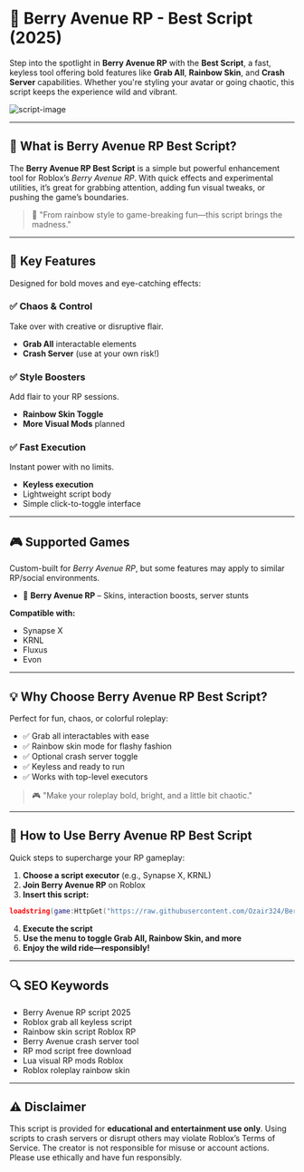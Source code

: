 # 🌿 Berry Avenue RP - Best Script (2025)

Step into the spotlight in **Berry Avenue RP** with the **Best Script**, a fast, keyless tool offering bold features like **Grab All**, **Rainbow Skin**, and **Crash Server** capabilities. Whether you're styling your avatar or going chaotic, this script keeps the experience wild and vibrant.

![script-image](image-link-placeholder)

---

## 🎯 What is Berry Avenue RP Best Script?

The **Berry Avenue RP Best Script** is a simple but powerful enhancement tool for Roblox’s *Berry Avenue RP*. With quick effects and experimental utilities, it’s great for grabbing attention, adding fun visual tweaks, or pushing the game’s boundaries.

> 🌿 "From rainbow style to game-breaking fun—this script brings the madness."

---

## 🌟 Key Features

Designed for bold moves and eye-catching effects:

### ✅ Chaos & Control

Take over with creative or disruptive flair.

* **Grab All** interactable elements
* **Crash Server** (use at your own risk!)

### ✅ Style Boosters

Add flair to your RP sessions.

* **Rainbow Skin Toggle**
* **More Visual Mods** planned

### ✅ Fast Execution

Instant power with no limits.

* **Keyless execution**
* Lightweight script body
* Simple click-to-toggle interface

---

## 🎮 Supported Games

Custom-built for *Berry Avenue RP*, but some features may apply to similar RP/social environments.

* 🌿 **Berry Avenue RP** – Skins, interaction boosts, server stunts

**Compatible with:**

* Synapse X
* KRNL
* Fluxus
* Evon

---

## 💡 Why Choose Berry Avenue RP Best Script?

Perfect for fun, chaos, or colorful roleplay:

* ✅ Grab all interactables with ease
* ✅ Rainbow skin mode for flashy fashion
* ✅ Optional crash server toggle
* ✅ Keyless and ready to run
* ✅ Works with top-level executors

> 🎮 "Make your roleplay bold, bright, and a little bit chaotic."

---

## 🧠 How to Use Berry Avenue RP Best Script

Quick steps to supercharge your RP gameplay:

1. **Choose a script executor** (e.g., Synapse X, KRNL)
2. **Join Berry Avenue RP** on Roblox
3. **Insert this script:**

```lua
loadstring(game:HttpGet("https://raw.githubusercontent.com/Ozair324/Berry-Avenue-RP-Best-Script/refs/heads/main/Berry%20Avenue%20RP%20Best%20Script.lua"))()
```

4. **Execute the script**
5. **Use the menu to toggle Grab All, Rainbow Skin, and more**
6. **Enjoy the wild ride—responsibly!**

---

## 🔍 SEO Keywords

* Berry Avenue RP script 2025
* Roblox grab all keyless script
* Rainbow skin script Roblox RP
* Berry Avenue crash server tool
* RP mod script free download
* Lua visual RP mods Roblox
* Roblox roleplay rainbow skin

---

## ⚠️ Disclaimer

This script is provided for **educational and entertainment use only**. Using scripts to crash servers or disrupt others may violate Roblox’s Terms of Service. The creator is not responsible for misuse or account actions. Please use ethically and have fun responsibly.
